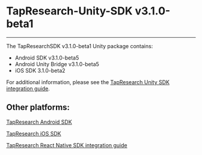 # TapResearch-Unity-SDK v3.1.0-beta1
---

The TapResearchSDK v3.1.0-beta1 Unity package contains:
* Android SDK v3.1.0-beta5
* Android Unity Bridge v3.1.0-beta5
* iOS SDK 3.1.0-beta2

For additional information, please see the [TapResearch Unity SDK integration guide](https://supply-docs.tapresearch.com/docs/unity-integration).

## Other platforms:

[TapResearch Android SDK](https://supply-docs.tapresearch.com/docs/android-integration)  

[TapResearch iOS SDK](https://supply-docs.tapresearch.com/docs/ios-integration)  

[TapResearch React Native SDK integration guide](https://supply-docs.tapresearch.com/docs/react-integration)

